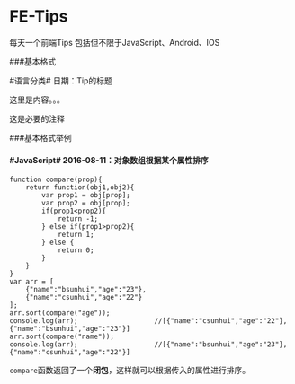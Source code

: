 # FE-Tips

每天一个前端Tips 包括但不限于JavaScript、Android、IOS

###基本格式

\#语言分类\# 日期：Tip的标题

这里是内容。。。

这是必要的注释

###基本格式举例

#### #JavaScript# 2016-08-11：对象数组根据某个属性排序

	function compare(prop){
		return function(obj1,obj2){
			var prop1 = obj[prop];
			var prop2 = obj[prop];
			if(prop1<prop2){
				return -1;
			} else if(prop1>prop2){
				return 1;
			} else {
				return 0;
			}
		}
	}
	var arr = [
		{"name":"bsunhui","age":"23"},
		{"name":"csunhui","age":"22"}
	];
	arr.sort(compare("age"));
	console.log(arr);					//[{"name":"csunhui","age":"22"},{"name":"bsunhui","age":"23"}]
	arr.sort(compare("name"));
	console.log(arr); 					//[{"name":"bsunhui","age":"23"},{"name":"csunhui","age":"22"}]

`compare`函数返回了一个**闭包**，这样就可以根据传入的属性进行排序。
